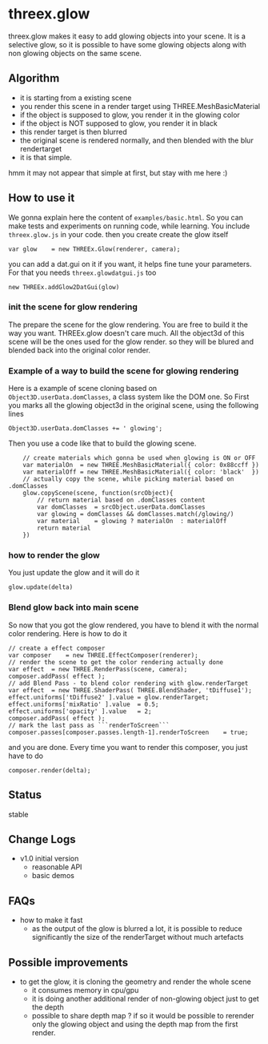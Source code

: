 threex.glow
===========

threex.glow makes it easy to add glowing objects into your scene.
It is a selective glow, so it is possible to have some glowing objects 
along with non glowing objects on the same scene.

## Algorithm
* it is starting from a existing scene
* you render this scene in a render target using THREE.MeshBasicMaterial
* if the object is supposed to glow, you render it in the glowing color
* if the object is NOT supposed to glow, you render it in black
* this render target is then blurred
* the original scene is rendered normally, and then blended with the blur rendertarget
* it is that simple.

hmm it may not appear that simple at first, but stay with me here :)

## How to use it
We gonna explain here the content of ```examples/basic.html```.
So you can make tests and experiments on running code, while learning.
You include ```threex.glow.js``` in your code.
then you create create the glow itself

```
var glow	= new THREEx.Glow(renderer, camera);
```

you can add a dat.gui on it if you want, it helps fine tune your parameters.
For that you needs ```threex.glowdatgui.js``` too

```
new THREEx.addGlow2DatGui(glow)
```

### init the scene for glow rendering
The prepare the scene for the glow rendering. 
You are free to build it the way you want.
THREEx.glow doesn't care much.
All the object3d of this scene will be the ones used for the glow render.
so they will be blured and blended back into the original color render.

### Example of a way to build the scene for glowing rendering
Here is a example of scene cloning based on ```Object3D.userData.domClasses```,
a class system like the DOM one. 
So First you marks all the glowing object3d in the original scene, using the following lines

```
Object3D.userData.domClasses += ' glowing';
```

Then you use a code like that to build the glowing scene.

```
	// create materials which gonna be used when glowing is ON or OFF
	var materialOn	= new THREE.MeshBasicMaterial({ color: 0x88ccff })
	var materialOff	= new THREE.MeshBasicMaterial({ color: 'black'  })
	// actually copy the scene, while picking material based on .domClasses
	glow.copyScene(scene, function(srcObject){
		// return material based on .domClasses content
		var domClasses	= srcObject.userData.domClasses
		var glowing	= domClasses && domClasses.match(/glowing/)
		var material	= glowing ? materialOn	: materialOff
		return material				
	})
```

### how to render the glow
You just update the glow and it will do it

```
glow.update(delta)
```

### Blend glow back into main scene
So now that you got the glow rendered, you have to blend it with the normal
color rendering. Here is how to do it

```
// create a effect composer
var composer	= new THREE.EffectComposer(renderer);
// render the scene to get the color rendering actually done
var effect	= new THREE.RenderPass(scene, camera);
composer.addPass( effect );
// add Blend Pass - to blend color rendering with glow.renderTarget
var effect	= new THREE.ShaderPass( THREE.BlendShader, 'tDiffuse1');
effect.uniforms['tDiffuse2' ].value	= glow.renderTarget;
effect.uniforms['mixRatio' ].value	= 0.5;
effect.uniforms['opacity' ].value	= 2;
composer.addPass( effect );	
// mark the last pass as ```renderToScreen```
composer.passes[composer.passes.length-1].renderToScreen	= true;
```

and you are done. 
Every time you want to render this composer, you just have to do 

```
composer.render(delta);
```

## Status
stable

## Change Logs
* v1.0 initial version
  * reasonable API
  * basic demos

## FAQs
* how to make it fast
  * as the output of the glow is blurred a lot, it is possible to reduce significantly
  the size of the renderTarget without much artefacts

## Possible improvements
* to get the glow, it is cloning the geometry and render the whole scene
  * it consumes memory in cpu/gpu
  * it is doing another additional render of non-glowing object just to get the depth
  * possible to share depth map ? if so it would be possible to rerender only the glowing object and using the depth map from the first render.

